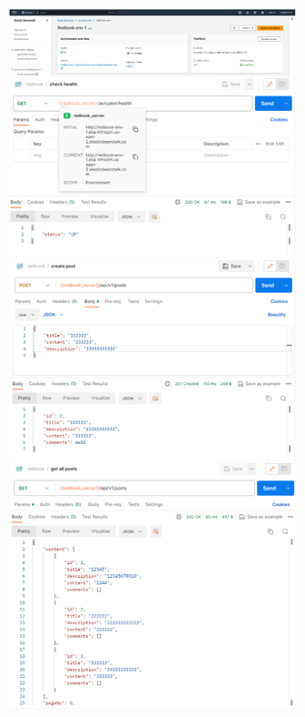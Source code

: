 ![img.png](pics/hw17-1.png)
![img.png](pics/hw17-2.png)
![img.png](pics/hw17-3.png)
![img.png](pics/hw17-4.png)